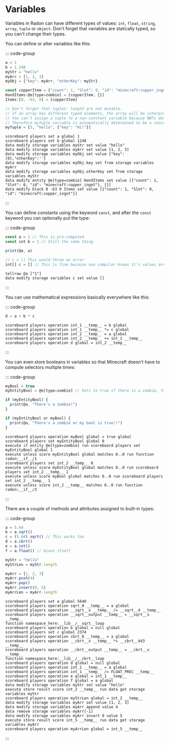 # Variables

Variables in Radon can have different types of values: `int`, `float`, `string`, `array`, `tuple` or `object`. Don't
forget that variables are statically typed, so you can't change their types.

You can define or alter variables like this:

::: code-group

```js [Radon]
a = 1
b = 1.248
myStr = "hello"
myArr = [1, 2, 3]
myObj = {"key": myArr, "otherKey": myStr}

const copperItem = {"count": 1, "Slot": 0, "id": "minecraft:copper_ingot"} // Immutable variable
HandItems:@e[type=zombie] = [copperItem, {}]
Items:[0, -63, 0] = [copperItem]

// Don't forget that tuples' length are not mutable.
// If an array has different typed elements, the array will be interpreted as a tuple
// You can't assign a tuple to a non-constant variable because NBTs don't support tuples
// Therefore myTuple variable is automatically determined to be a constant
myTuple = [5, "hello", {"key": "Hi!"}]
```

```mcfunction [mcfunction]
scoreboard players set a global 1
scoreboard players set b global 1248
data modify storage variables myStr set value "hello"
data modify storage variables myArr set value [1, 2, 3]
data modify storage variables myObj set value {"key":[0],"otherKey":''}
data modify storage variables myObj.key set from storage variables myArr
data modify storage variables myObj.otherKey set from storage variables myStr
data modify entity @e[type=zombie] HandItems set value [{"count": 1, "Slot": 0, "id": "minecraft:copper_ingot"}, {}]
data modify block 0 -63 0 Items set value [{"count": 1, "Slot": 0, "id": "minecraft:copper_ingot"}]
```

:::

You can define constants using the keyword `const`, and after the `const` keyword you can optionally put the type:

::: code-group

```js [Radon]
const a = 1 // This is pre-computed
const int b = 1 // Still the same thing

print(@a, a)

// c = [] This would throw an error
int[] c = [] // This is fine because now compiler knows it's values are of type int
```

```mcfunction [mcfunction]
tellraw @a ["1"]
data modify storage variables c set value []
```

:::

You can use mathematical expressions basically everywhere like this:

::: code-group

```js [Radon]
d = a + b * c
```

```mcfunction [mcfunction]
scoreboard players operation int_1 __temp__ = b global
scoreboard players operation int_1 __temp__ *= c global
scoreboard players operation int_2 __temp__ = a global
scoreboard players operation int_2 __temp__ += int_1 __temp__
scoreboard players operation d global = int_2 __temp__
```

:::

You can even store booleans in variables so that Minecraft doesn't have to compute selectors multiple times:

::: code-group

```js [Radon]
myBool = true
myEntityBool = @e[type=zombie] // Sets to true if there is a zombie, false otherwise

if (myEntityBool) {
  print(@a, "There's a zombie!")
}

if (myEntityBool or myBool) {
  print(@a, "There's a zombie or my bool is true!!")
}
```

```mcfunction [mcfunction]
scoreboard players operation myBool global = true global
scoreboard players set myEntityBool global 0
execute if entity @e[type=zombie] run scoreboard players set myEntityBool global 1
execute unless score myEntityBool global matches 0..0 run function radon:__if__/1
scoreboard players set int_2 __temp__ 0
execute unless score myEntityBool global matches 0..0 run scoreboard players set int_2 __temp__ 1
execute unless score myBool global matches 0..0 run scoreboard players set int_2 __temp__ 1
execute unless score int_2 __temp__ matches 0..0 run function radon:__if__/3
```

:::

There are a couple of methods and attributes assigned to built-in types:

::: code-group

```js [Radon]
a = 5.64
b = a.sqrt()
c = (5.64).sqrt() // This works too
d = a.cbrt()
e = a.int()
f = a.float() // Gives itself

myStr = "hello"
myStrLen = myStr.length

myArr = [1, 2, 3]
myArr.push(4)
myArr.pop()
myArr.insert(0, 5)
myArrLen = myArr.length
```

```mcfunction [mcfunction]
scoreboard players set a global 5640
scoreboard players operation sqrt_0 __temp__ = a global
scoreboard players operation __sqrt__x __temp__ /= __sqrt__4 __temp__
scoreboard players operation __sqrt__output __temp__ = __sqrt__x __temp__
function namespace_here:__lib__/__sqrt__loop
scoreboard players operation b global = null global
scoreboard players set c global 2374
scoreboard players operation cbrt_0 __temp__ = a global
scoreboard players operation __cbrt__x __temp__ *= __cbrt__4d3 __temp__
scoreboard players operation __cbrt__output __temp__ = __cbrt__x __temp__
function namespace_here:__lib__/__cbrt__loop
scoreboard players operation d global = null global
scoreboard players operation int_1 __temp__ = a global
scoreboard players operation int_1 __temp__ /= FLOAT_PREC __temp__
scoreboard players operation e global = int_1 __temp__
scoreboard players operation f global = a global
data modify storage variables myStr set value "hello"
execute store result score int_2 __temp__ run data get storage variables myStr
scoreboard players operation myStrLen global = int_2 __temp__
data modify storage variables myArr set value [1, 2, 3]
data modify storage variables myArr append value 4
data remove storage variables myArr[-1]
data modify storage variables myArr insert 0 value 5
execute store result score int_5 __temp__ run data get storage variables myArr
scoreboard players operation myArrLen global = int_5 __temp__
```

:::
